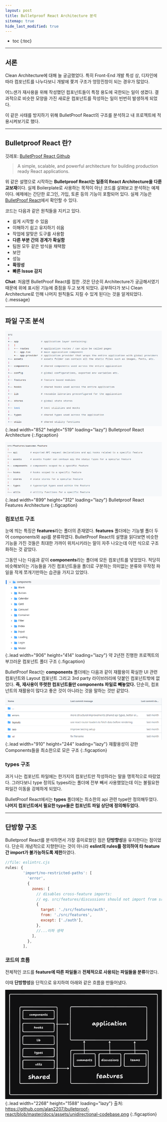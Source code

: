 ```yaml
---
layout: post
title: Bulletproof React Architecture 분석
sitemap: true
hide_last_modified: true
---
```



* toc
{:toc}


---


## 서론

Clean Architecture에 대해 늘 궁금했었다. 특히 Front-End 개발 특성 상, 디자인에 따라 컴포넌트를 나누다보니 개발에 쫓겨 구조가 엉망진창이 되는 경우가 많았다.

어느샌가 재사용을 위해 작성했던 컴포넌트들이 특정 용도에 국한되는 일이 생겼다. 결과적으로 비슷한 모양을 가진 새로운 컴포넌트를 작성하는 일이 빈번히 발생하게 되었다.

이 같은 사태를 방지하기 위해 BulletProof React의 구조를 분석하고 내 프로젝트에 적용시켜보기로 했다.


---


## Bulletproof React 란?

깃레포: [BulletProof React Github]

> A simple, scalable, and powerful architecture for building production ready React applications.

위 같은 설명으로 시작하는 **Bulletproof React는 일종의 React Architecture을 다룬 교보재**이다. 실제 Boilerplate로 사용하는 목적이 아닌 코드를 살펴보고 분석하는 예제이다. 예제에는 간단한 로그인, 가입, 토론 등의 기능이 포함되어 있다. 실제 기능은 [BulletProof React]에서 확인할 수 있다.


코드는 다음과 같은 원칙들을 지키고 있다.

* 쉽게 시작할 수 있음
* 이해하기 쉽고 유지하기 쉬움
* 작업에 알맞은 도구를 사용함
* **다른 부분 간의 경계가 확실함**
* 팀원 모두 같은 방식을 채택함
* 보안
* 성능
* **확장성**
* **빠른 Issue 감지**

**Chat**: 처음엔 BulletProof React를 접한 .것은 단순히 Architecture가 궁금해서였기 때문에 위에 표시된 기능에 중점을 두고 보게 되었다. 공부하다가 보니 Clean Architecture로 인해 나머지 원칙들도 지킬 수 있게 된다는 것을 알게되었다.
{:.message}


---


## 파일 구조 분석

![Full-width image](/assets/img/study/bulletproof_react_architecture/bulletproof_react_structure.png "Bulletproof React Architecture")
{:.lead width="852" height="519" loading="lazy"}
Bulletproof React Architecture
{:.figcaption}

![Full-width image](/assets/img/study/bulletproof_react_architecture/bulletproof_react_feature_structure.png "Feature Architecture")
{:.lead width="899" height="312" loading="lazy"}
Bulletproof React Features Architecture
{:.figcaption}



### 컴포넌트 구조

눈에 띄는 특징은 **features**라는 폴더의 존재였다. **features** 폴더에는 기능별 폴더 두어 components와 api를 분류하였다. BulletProof React의 설명을 읽다보면 비슷한 기능을 가진 것들은 최대한 가까이 위치시키라는 말이 자주 나오는데 이런 식으로 구조화하는 것 같았다.


그동안 나는 다음과 같이 **components**라는 폴더에 모든 컴포넌트를 넣었었다. 적당히 비슷해보이는 기능들을 가진 컴포넌트들을 폴더로 구분하는 의미없는 분류와 무작정 파일을 작게 쪼개기만하는 습관을 가지고 있었다.

![Full-width image](/assets/img/study/bulletproof_react_architecture/my_project_structure.png "과거 프로젝트의 components 파일")
{:.lead width="906" height="414" loading="lazy"}
약 2년전 진행한 프로젝트의 부끄러운 컴포넌트 폴더 구조
{:.figcaption}


BulletProof React는 **components** 폴더에는 다음과 같이 재활용이 확실한 UI 관련 컴포넌트와 Layout 컴포넌트 그리고 3rd party 라이브러리에 덧붙인 컴포넌트밖에 없었다. **즉, 재사용이 뚜렷한 컴포넌트들만 components 파일로 빼놓았다.** 단순히, 컴포넌트의 재활용이 많다고 좋은 것이 아니라는 것을 말하는 것만 같았다.

![Full-width image](/assets/img/study/bulletproof_react_architecture/bulletproof_react_components_structure.png "Bulletproof React Components Structure")
{:.lead width="910" height="244" loading="lazy"}
재활용성이 강한 Components들을 최소한으로 모은 구조
{:.figcaption}



### types 구조

과거 나는 컴포넌트 파일에는 한가지의 컴포넌트만 작성하라는 말을 맹목적으로 따랐었다. 그러다보니 type 정의도 types라는 폴더에 전부 빼서 사용했었는데 이는 불필요한 파일간 이동을 강제하게 되었다.

BulletProof React에서는 **types** 폴더에는 최소한의 api 관련 type만 정의해두었다. **나머지 컴포넌트에서 필요한 type들은 컴포넌트 파일 상단에 정의해두었다.**


---


## 단방향 구조

Bulletproof React를 분석하면서 가장 흥미로웠던 점은 **단방향성**을 유지한다는 점이었다. 단순히 개념적으로 지향한다는 것이 아니라 **eslint의 rules를 정의하여 타 feature간 import가 불가능하도록 제한**하였다.

~~~js
//file: eslintrc.cjs
rules: {
        'import/no-restricted-paths': [
          'error',
          {
            zones: [
              // disables cross-feature imports:
              // eg. src/features/discussions should not import from src/features/comments, etc.
              {
                target: './src/features/auth',
                from: './src/features',
                except: ['./auth'],
              },
              //...이하 생략
            ],
          },
        ],
~~~


### 코드의 흐름

전체적인 코드를 **feature에 따른 파일들**과 **전체적으로 사용되는 파일들을 분류**하였다.

이때 **단방향성**을 단적으로 유지하여 아래와 같은 흐름을 만들어냈다. 

![Full-width image](/assets/img/study/bulletproof_react_architecture/unidirectional_codebase.png "Unidirectional Codebase")
{:.lead width="2268" height="1588" loading="lazy"}
출처: https://github.com/alan2207/bulletproof-react/blob/master/docs/assets/unidirectional-codebase.png
{:.figcaption}



[BulletProof React]: https://bulletproof-react-app.netlify.app/
[BulletProof React Github]: https://github.com/alan2207/bulletproof-react
